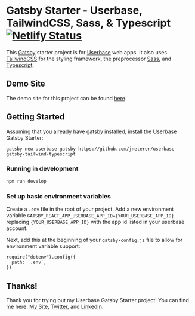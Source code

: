 # Gatsby Starter - Userbase, TailwindCSS, Sass, & Typescript [![Netlify Status](https://api.netlify.com/api/v1/badges/1a5f926a-5ec4-4180-a217-d8b99b9ecd48/deploy-status)](https://app.netlify.com/sites/userbase-gatsby-starter/deploys)

This [Gatsby](https://www.gatsbyjs.org/) starter project is for [Userbase](https://userbase.com/) web apps. It also uses [TailwindCSS](https://tailwindcss.com/) for the styling framework, the preprocessor [Sass](https://sass-lang.com/), and [Typescript](https://www.typescriptlang.org/).

## Demo Site

The demo site for this project can be found [here](https://userbase-gatsby-starter.netlify.com/).

## Getting Started

Assuming that you already have gatsby installed, install the Userbase Gatsby Starter:
```
gatsby new userbase-gatsby https://github.com/jneterer/userbase-gatsby-tailwind-typescript
```

### Running in development

`npm run develop`

### Set up basic environment variables

Create a `.env` file in the root of your project. Add a new environment variable `GATSBY_REACT_APP_USERBASE_APP_ID={YOUR_USERBASE_APP_ID}` replacing `{YOUR_USERBASE_APP_ID}` with the app id listed in your userbase account.

Next, add this at the beginning of your `gatsby-config.js` file to allow for environment variable support:

```
require("dotenv").config({
  path: `.env`,
})
```
## Thanks!
Thank you for trying out my Userbase Gatsby Starter project! You can find me here: [My Site](https://jacobneterer.com), [Twitter](https://twitter.com/jacobneterer), and [LinkedIn](https://www.linkedin.com/in/jacobneterer).
